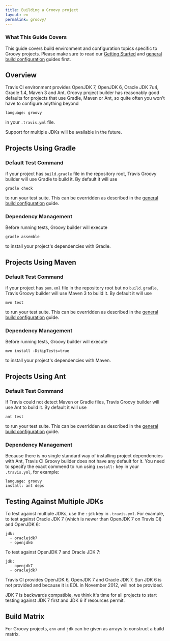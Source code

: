```yaml
---
title: Building a Groovy project
layout: en
permalink: groovy/
---
```


### What This Guide Covers

This guide covers build environment and configuration topics specific to Groovy projects. Please make sure to read our [Getting Started](/user/getting-started/) and [general build configuration](/docs/user/build-configuration/) guides first.

## Overview

Travis CI environment provides OpenJDK 7, OpenJDK 6, Oracle JDK 7u4, Gradle 1.4, Maven 3 and Ant. Groovy project builder has reasonably good defaults for
projects that use Gradle, Maven or Ant, so quite often you won't have to configure anything beyond

    language: groovy

in your `.travis.yml` file.

Support for multiple JDKs will be available in the future.

## Projects Using Gradle

### Default Test Command

if your project has `build.gradle` file in the repository root, Travis Groovy builder will use Gradle to build it. By default it will use

    gradle check

to run your test suite. This can be overridden as described in the [general build configuration](/user/build-configuration/) guide.

### Dependency Management

Before running tests, Groovy builder will execute

    gradle assemble

to install your project's dependencies with Gradle.

## Projects Using Maven

### Default Test Command

if your project has `pom.xml` file in the repository root but no `build.gradle`, Travis Groovy builder will use Maven 3 to build it. By default it will use

    mvn test

to run your test suite. This can be overridden as described in the [general build configuration](/user/build-configuration/) guide.

### Dependency Management

Before running tests, Groovy builder will execute

    mvn install -DskipTests=true

to install your project's dependencies with Maven.

## Projects Using Ant

### Default Test Command

If Travis could not detect Maven or Gradle files, Travis Groovy builder will use Ant to build it. By default it will use

    ant test

to run your test suite. This can be overridden as described in the [general build configuration](/user/build-configuration/) guide.


### Dependency Management

Because there is no single standard way of installing project dependencies with Ant, Travis CI Groovy builder does not have any default for it. You need to specify the exact commend to run using `install:` key in your `.travis.yml`, for example:

    language: groovy
    install: ant deps


## Testing Against Multiple JDKs

To test against multiple JDKs, use the `:jdk` key in `.travis.yml`. For example, to test against Oracle JDK 7 (which is newer than OpenJDK 7 on Travis CI) and OpenJDK 6:

    jdk:
      - oraclejdk7
      - openjdk6

To test against OpenJDK 7 and Oracle JDK 7:

    jdk:
      - openjdk7
      - oraclejdk7

Travis CI provides OpenJDK 6, OpenJDK 7 and Oracle JDK 7. Sun JDK 6 is not provided and because it is EOL in November 2012,
will not be provided.

JDK 7 is backwards compatible, we think it's time for all projects to start testing against JDK 7 first and JDK 6 if resources permit.


## Build Matrix

For Groovy projects, `env` and `jdk` can be given as arrays
to construct a build matrix.
